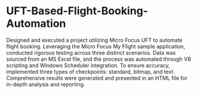 # UFT-Based-Flight-Booking-Automation

Designed and executed a project utilizing Micro Focus UFT to automate flight booking. Leveraging the Micro Focus My Flight sample application, conducted rigorous testing across three distinct scenarios. Data was sourced from an MS Excel file, and the process was automated through VB scripting and Windows Scheduler integration. To ensure accuracy, implemented three types of checkpoints: standard, bitmap, and text. Comprehensive results were generated and presented in an HTML file for in-depth analysis and reporting.
